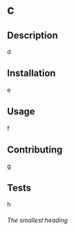 # c

## Description

d

## Installation

e

## Usage

f

## Contributing

g

## Tests

h

###### The smallest heading
